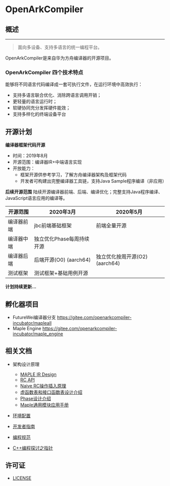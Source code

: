 # OpenArkCompiler

## 概述
-----------------
> 面向多设备、支持多语言的统一编程平台。

OpenArkCompiler是来自华为方舟编译器的开源项目。

### OpenArkCompiler 四个技术特点 ###

能够将不同语言代码编译成一套可执行文件，在运行环境中高效执行：
- 支持多语言联合优化、消除跨语言调用开销；
- 更轻量的语言运行时；
- 软硬协同充分发挥硬件能效；
- 支持多样化的终端设备平台

## 开源计划
**编译器框架代码开源**
- 时间：2019年8月
- 开源范围：编译器IR+中端语言实现
- 开放能力：
   - 框架开源供参考学习，了解方舟编译器架构及框架代码
   - 开发者可构建出完整编译器工具链，支持Java Sample程序编译（非应用）

**后续开源范围**
陆续开源编译器前端、后端、编译优化；完整支持Java程序编译、JavaScript语言应用的编译等。

|开源范围          |2020年3月       |2020年5月             |
| ------------ | -------------------|--------------------- |
|编译器前端    |jbc前端基础框架     |前端全量开源          |
|编译器中端    |独立优化Phase每周持续开源                  ||
|编译器后端    |后端开源(O0) (aarch64)|独立优化按周开源(O2) (aarch64)|
|测试框架      |测试框架+基础用例开源| |

**计划持续更新...**

## 孵化器项目
- FutureWei编译器分支 https://gitee.com/openarkcompiler-incubator/mapleall
- Maple Engine https://gitee.com/openarkcompiler-incubator/maple_engine

## 相关文档

- 架构设计原理
   - [MAPLE IR Design](doc/en/MapleIRDesign.md)
   - [RC API](doc/cn/RcApi.md)
   - [Naive RC操作插入原理](doc/cn/NaiveRcInsertionDescription.md)
   - [虚函数表和接口函数表设计介绍](doc/cn/VtableItableDescription.md)
   - [Phase设计介绍](doc/cn/CompilerPhaseDescription.md)
   - [Maple通用模块应用手册](doc/cn/DeveloperGuide4Utility.md)

- [环境配置](doc/cn/DevelopmentPreparation.md)

- [开发者指南](doc/cn/DeveloperGuide.md)

- [编程规范](doc/cn/ProgrammingSpecifications.md)

- [C++编程探讨之指针](doc/cn/CPPCodingTalkAboutPointer.md)

## 许可证
- [LICENSE](license/LICENSE)
